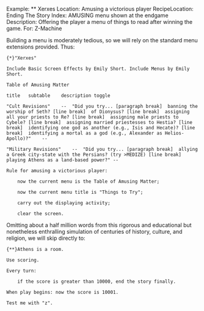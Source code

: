 Example: ** Xerxes
Location: Amusing a victorious player
RecipeLocation: Ending The Story
Index: AMUSING menu shown at the endgame
Description: Offering the player a menu of things to read after winning the game.
For: Z-Machine

  
Building a menu is moderately tedious, so we will rely on the standard menu extensions provided. Thus:

  

``` inform7
{*}"Xerxes"

Include Basic Screen Effects by Emily Short. Include Menus by Emily Short.

Table of Amusing Matter

title	subtable	description	toggle

"Cult Revisions"	--	"Did you try... [paragraph break]  banning the worship of Seth? [line break]  of Dionysus? [line break]  assigning all your priests to Re? [line break]  assigning male priests to Cybele? [line break]  assigning married priestesses to Hestia? [line break]  identifying one god as another (e.g., Isis and Hecate)? [line break]  identifying a mortal as a god (e.g., Alexander as Helios-Apollo)?"	--

"Military Revisions"	--	"Did you try... [paragraph break]  allying a Greek city-state with the Persians? (try >MEDIZE) [line break]  playing Athens as a land-based power?"	--

Rule for amusing a victorious player:

	now the current menu is the Table of Amusing Matter;

	now the current menu title is "Things to Try";

	carry out the displaying activity;

	clear the screen.
```

  
Omitting about a half million words from this rigorous and educational but nonetheless enthralling simulation of centuries of history, culture, and religion, we will skip directly to:

  

``` inform7
{**}Athens is a room.

Use scoring.

Every turn:

	if the score is greater than 10000, end the story finally.

When play begins: now the score is 10001.

Test me with "z".
```

